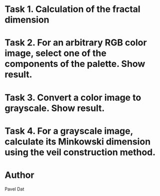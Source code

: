 # Task 1. Calculation of the fractal dimension
# Task 2. For an arbitrary RGB color image, select one of the components of the palette. Show result.
# Task 3. Convert a color image to grayscale. Show result.
# Task 4. For a grayscale image, calculate its Minkowski dimension using the veil construction method.

# Author 
Pavel Dat
